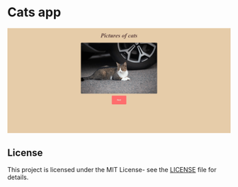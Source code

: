 # Cats app

![screenshot](screenshot%20.png)

## License

This project is licensed under the MIT License- see the [LICENSE](LICENSE) file for details.
